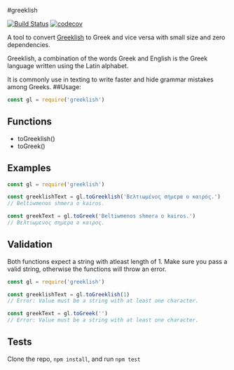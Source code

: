 #greeklish 

[![Build Status](https://travis-ci.com/papasavvas/greeklish.svg?token=qQ3QrbzokVkMmixS8E1M&branch=master)](https://travis-ci.com/papasavvas/greeklish)
[![codecov](https://codecov.io/gh/papasavvas/greeklish/branch/master/graph/badge.svg?token=DBMTWS3V79)](undefined)

A tool to convert [Greeklish](https://en.wikipedia.org/wiki/Greeklish) to Greek and vice versa with small size and zero dependencies.

Greeklish, a combination of the words Greek and English is the Greek language written using the Latin alphabet.

It is commonly use in texting to write faster and hide grammar mistakes among Greeks.
##Usage:
```js
const gl = require('greeklish')
```

## Functions
- toGreeklish()
- toGreek()

## Examples
```js
const gl = require('greeklish')

const greeklishText = gl.toGreeklish('Βελτιωμένος σήμερα ο καιρός.')
// Beltiwmenos shmera o kairos.

const greekText = gl.toGreek('Βeltiwmenos shmera o kairos.')
// Βελτιωμενος σημερα ο καιρος.
```

## Validation
Both functions expect a string with atleast length of 1. Make sure you pass a valid string, otherwise the functions will throw an error.
```js
const gl = require('greeklish')

const greeklishText = gl.toGreeklish(1)
// Error: Value must be a string with at least one character.

const greekText = gl.toGreek('')
// Error: Value must be a string with at least one character.
```

## Tests
Clone the repo, `npm install`, and run `npm test`